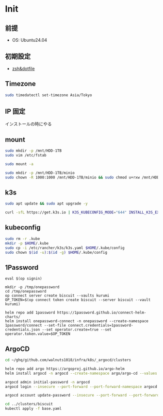 # Init

## 前提

- OS: Ubuntu24.04

## 初期設定

- [zsh&dotfile](https://github.com/walnuts1018/dotfiles)

## Timezone

```bash
sudo timedatectl set-timezone Asia/Tokyo
```

## IP 固定

インストールの時にやる

## mount

```bash
sudo mkdir -p /mnt/HDD-1TB
sudo vim /etc/fstab
```

```bash
sudo mount -a
```

```bash
sudo mkdir -p /mnt/HDD-1TB/minio
sudo chown -R 1000:1000 /mnt/HDD-1TB/minio && sudo chmod u+rxw /mnt/HDD-1TB/minio
```

## k3s

```bash
sudo apt update && sudo apt upgrade -y
```

```bash
curl -sfL https://get.k3s.io | K3S_KUBECONFIG_MODE="644" INSTALL_K3S_EXEC='--flannel-backend=none --disable-network-policy --disable=servicelb,traefik' sh -
```

## kubeconfig

```bash
sudo rm -r .kube
mkdir -p $HOME/.kube
sudo cp -i /etc/rancher/k3s/k3s.yaml $HOME/.kube/config
sudo chown $(id -u):$(id -g) $HOME/.kube/config
```

## 1Password

```shell
eval $(op signin)
```

```shell
mkdir -p /tmp/onepassword
cd /tmp/onepassword
op connect server create biscuit --vaults kurumi
OP_TOKEN=$(op connect token create biscuit --server biscuit --vault kurumi)
```

```shell
helm repo add 1password https://1password.github.io/connect-helm-charts/
helm install onepassword-connect -n onepassword --create-namespace  1password/connect --set-file connect.credentials=1password-credentials.json --set operator.create=true --set operator.token.value=$OP_TOKEN
```

## ArgoCD

```bash
cd ~/ghq/github.com/walnuts1018/infra/k8s/_argocd/clusters
```

```bash
helm repo add argo https://argoproj.github.io/argo-helm
helm install argocd -n argocd --create-namespace argo/argo-cd --values ./values.yaml
```

```bash
argocd admin initial-password -n argocd
argocd login --insecure --port-forward --port-forward-namespace argocd --plaintext --username admin localhost:8080
```

```bash
argocd account update-password --insecure --port-forward --port-forward-namespace argocd --plaintext
```

```bash
cd ../clusters/biscuit
kubectl apply -f base.yaml
```
